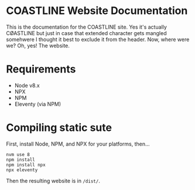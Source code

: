 # COASTLINE Website Documentation
This is the documentation for the COASTLINE site. Yes it's actually CØASTLINE but just in case that extended character gets mangled somehwere I thought it best to exclude it from the header.
Now, where were we?
Oh, yes! The website.

# Requirements
* Node v8.x
* NPX
* NPM
* Eleventy (via NPM)

# Compiling static sute
First, install Node, NPM, and NPX for your platforms, then...
```curl -o- https://raw.githubusercontent.com/creationix/nvm/v0.34.0/install.sh | bash
nvm use 8
npm install
npm install npx
npx eleventy
```

Then the resulting website is in `/dist/`.